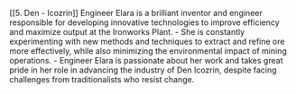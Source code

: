 [[5. Den - Icozrin]]
Engineer Elara is a brilliant inventor and engineer responsible for developing innovative technologies to improve efficiency and maximize output at the Ironworks Plant.
    - She is constantly experimenting with new methods and techniques to extract and refine ore more effectively, while also minimizing the environmental impact of mining operations.
    - Engineer Elara is passionate about her work and takes great pride in her role in advancing the industry of Den Icozrin, despite facing challenges from traditionalists who resist change.